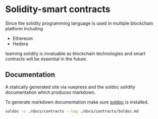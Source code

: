 # Solidity-smart contracts

Since the solidity programming language is used in multiple blockchain platform including

- Ethereum
- Hedera

learning solidity is invaluable as blockchain technologies and smart contracts will be eseential in the future.


## Documentation

A statically generated site via vuepress and the soldoc solidity documentation which produces markdown.

To generate markdown documentation make sure [soldoc](https://github.com/dev-matan-tsuberi/soldoc) is installed.
```sh
soldoc -o ./docs/contracts --log ./docs/contracts/Soldoc.md
```